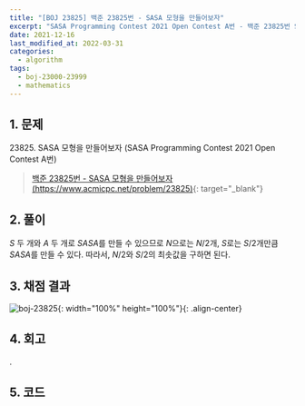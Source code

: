 ```yaml
---
title: "[BOJ 23825] 백준 23825번 - SASA 모형을 만들어보자"
excerpt: "SASA Programming Contest 2021 Open Contest A번 - 백준 23825번 SASA 모형을 만들어보자 풀이"
date: 2021-12-16
last_modified_at: 2022-03-31
categories:
  - algorithm
tags:
  - boj-23000-23999
  - mathematics
---
```


## 1. 문제
$23825$. SASA 모형을 만들어보자 (SASA Programming Contest 2021 Open Contest A번)

> [백준 23825번 - SASA 모형을 만들어보자 (https://www.acmicpc.net/problem/23825)](https://www.acmicpc.net/problem/23825){: target="_blank"}

## 2. 풀이

$S$ 두 개와 $A$ 두 개로 $SASA$를 만들 수 있으므로 $N$으로는 $N/2$개, $S$로는 $S/2$개만큼 $SASA$를 만들 수 있다. 따라서, $N/2$와 $S/2$의 최솟값을 구하면 된다.

## 3. 채점 결과

![boj-23825](https://user-images.githubusercontent.com/30232837/160951328-543ddc2c-bba8-4a24-90f2-a27dcc0f2d39.png "boj-23825"){: width="100%" height="100%"}{: .align-center}

## 4. 회고

.

## 5. 코드

<script src="https://gist.github.com/BurningFalls/f0d083d644c4dcad13774268d7a2ac39.js"></script>
